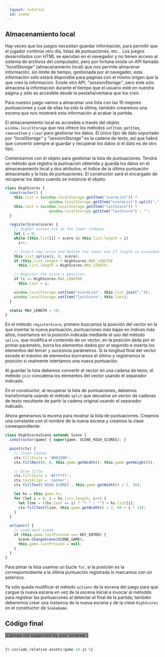 ```yaml
---
  layout: tutorial
  id: snake
---
```


## Almacenamiento local

Hay veces que los juegos necesitan guardar información, para permitir que el jugador continúe otro día, listas de puntuaciones,
etc... Los juegos desarrollados con HTML se ejecutan en el navegador y no tienen acceso al sistema de archivos del computador,
pero por fortuna existe un API llamado *"localStorage"* (almacenamiento local) que nos permite almacenar información, sin límite
de tiempo, gestionada por el navegador, esta información sólo estará disponible para páginas con el mismo origen que la que creó
la información. Existe otro API, *"sessionStorage"*, pero este sólo almacena la información durante el tiempo que el usuario esté
en nuestra página y sólo es accesible desde la pestaña/ventana que los creó.

Para nuestro juego vamos a almacenar una lista con las 10 mejores puntuaciones y cual de ellas ha sido la última, también crearemos
una escena que nos mostrará esta información al acabar la partida.

El almacenamiento local es accesible a través del objeto `window.localStorage` que nos ofrece los métodos `setItem`, `getItem`,
`removeItem` y `clear` para gestionar los datos. El único tipo de dato soportado por *"localStorage"* y *"sessionStorage"* es la
cadena de texto, así que habrá que convertir siempre al guardar y recuperar los datos si el dato es de otro tipo.

Comenzamos con el objeto para gestionar la lista de puntuaciones. Tendrá un método que registra la puntuación obtenida y guarda
los datos en el almacenamiento local y dos atributos; el índice de la última puntuación almacenado y la lista de puntuaciones. El
constructor será el encargado de recuperar los datos cuando se instancie el objeto.

``` javascript
class HighScores {
  constructor() {
    this.list = (window.localStorage.getItem("scoreList")) ?
                    window.localStorage.getItem("scoreList").split(",") : [];
    this.last = (window.localStorage.getItem("lastScore")) ?
                    window.localStorage.getItem("lastScore") : "";
  }

  registerScore(score) {
    // Higher scores are in the lower indexes.
    let i = 0;
    while (this.list[i] > score && this.list.length > i)
      i++;

    // Insert new score and delete the lower one if length is exceeded.
    this.list.splice(i, 0, score);
    if (this.list.length > HighScores.MAX_LENGTH)
      this.list.length = HighScores.MAX_LENGTH;

    // Register the score's position.
    if (i <= HighScores.MAX_LENGTH)
      this.last = i;

    window.localStorage.setItem("scoreList", this.list.join(","));
    window.localStorage.setItem("lastScore", this.last);
  }

  static MAX_LENGTH = 10;
}
```

En el método `registerScore`, primero buscamos la posición del vector en la que insertar la nueva puntuación, puntuaciones más
bajas en índices más altos; insertamos en la posición indicada mediante el uso del método `splice`, que modifica el contenido de
un vector, en la posición dada por el primer parámetro, borra los elementos dados por el segundo e inserta los elementos del
tercer y sucesivos parámetros. Si la longitud final del vector excede el máximo de elementos borrramos el último y registramos
la posición si realmente intertamos una nueva puntuación.

Al guardar la lista debemos convertir el vector en una cadena de texto, el método `join` concatena los elementos del vector usando
el separador indicado.

En el constructor, al recuperar la lista de puntuaciones, debemos transformarla usando el método `split` que devuelve un vector
de cadenas de texto resultante de partir la cadena original usando el separador indicado.

Ahora generamos la escena para mostrar la lista de puntuaciones. Creamos una constante con el nombre de la nueva escena y creamos
la clase coreespondiente:

``` javascript
class HighScoresScene extends Scene {
  constructor(game) { super(game, SCENE_HIGH_SCORES); }

  paint(ctx) {
    // Clean canvas
    ctx.fillStyle = '#003300';
    ctx.fillRect(0, 0, this.game.getWidth(), this.game.getHeight());

    // Draw title
    ctx.fillStyle = '#ffffff';
    ctx.textAlign = 'center';
    ctx.fillText('HIGH SCORES', this.game.getWidth() / 2, 50);

    let hs = this.game.hs;
    for (let i = 0; i < hs.list.length; i++) {
      let line = ((hs.last == i) ? "* " : "") + hs.list[i];
      ctx.fillText(line, this.game.getWidth() / 2, 60 + i * 10);
    }
  }

  actions() {
    // Load next scene
    if (this.game.lastPressed === KEY_ENTER) {
      Scene.ChangeScene(SCENE_GAME);
      this.game.lastPressed = null;
    }
  }
}
```

Para pintar la lista usamos un bucle `for`, si la posición es la correspomndiente a la última puntuación registrada lo marcamos
con un asterisco.

Ya sólo queda modificar el método `actions` de la escena del juego para que cargue la nueva escena en vez de la escena inicial e
invocar al métoddo para registrar las puntuaciones al detectar el final de la partida; también deberemos crear una instancia de
la nueva escena y de la clase `HighScores` en el constructor de `SnakeGame`.

## Código final

<div class="game_example">
  <script type="application/javascript" src="assets/game-10.js"></script>
  <canvas id="canvas" width="600" height="300" style="background:#999">[Canvas not supported by your browser.]</canvas>
</div>
<div>&nbsp;</div>

``` javascript
{% include_relative assets/game-10.js %}
```
